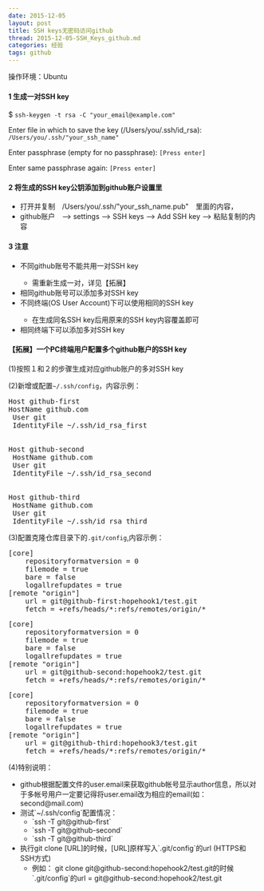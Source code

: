 ```yaml
---
date: 2015-12-05
layout: post
title: SSH keys无密码访问github
thread: 2015-12-05-SSH_Keys_github.md
categories: 经验
tags: github
---
```



操作环境：Ubuntu

#### 1 生成一对SSH key

$ `ssh-keygen -t rsa -C "your_email@example.com"`

Enter file in which to save the key (/Users/you/.ssh/id_rsa): `/Users/you/.ssh/"your_ssh_name"`

Enter passphrase (empty for no passphrase): `[Press enter]`

Enter same passphrase again: `[Press enter]`




#### 2 将生成的SSH key公钥添加到github账户设置里
- 打开并复制　/Users/you/.ssh/"your_ssh_name.pub"　里面的内容，
- github账户　——> settings ——> SSH keys  ——>  Add SSH key  ——>  粘贴复制的内容



#### 3 注意
<ul>
    <li>不同github账号不能共用一对SSH key</li>
    <ul><li>需重新生成一对，详见【拓展】</li></ul>
    <li>相同github账号可以添加多对SSH key</li>
    <li>不同终端(OS User Account)下可以使用相同的SSH key </li>
    <ul><li>在生成同名SSH key后用原来的SSH key内容覆盖即可</li></ul>
    <li>相同终端下可以添加多对SSH key</li>
</ul>


#### 【拓展】一个PC终端用户配置多个github账户的SSH key


(1)按照１和２的步骤生成对应github账户的多对SSH key


(2)新增或配置`~/.ssh/config`，内容示例：
<pre>
Host github-first
HostName github.com
 User git
 IdentityFile ~/.ssh/id_rsa_first


Host github-second
 HostName github.com
 User git
 IdentityFile ~/.ssh/id_rsa_second


Host github-third
 HostName github.com
 User git
 IdentityFile ~/.ssh/id_rsa_third
</pre>


(3)配置克隆仓库目录下的`.git/config`,内容示例：
<pre>
[core]
	repositoryformatversion = 0
	filemode = true
	bare = false
	logallrefupdates = true
[remote "origin"]
	url = git@github-first:hopehook1/test.git
	fetch = +refs/heads/*:refs/remotes/origin/*
</pre>

<pre>
[core]
	repositoryformatversion = 0
	filemode = true
	bare = false
	logallrefupdates = true
[remote "origin"]
	url = git@github-second:hopehook2/test.git
	fetch = +refs/heads/*:refs/remotes/origin/*
</pre>

<pre>
[core]
	repositoryformatversion = 0
	filemode = true
	bare = false
	logallrefupdates = true
[remote "origin"]
	url = git@github-third:hopehook3/test.git
	fetch = +refs/heads/*:refs/remotes/origin/*
</pre>


(4)特别说明：
<ul>
	<li>
	github根据配置文件的user.email来获取github帐号显示author信息，所以对于多帐号用户一定要记得将user.email改为相应的email(如：second@mail.com)
	</li>
	<li>
	测试`~/.ssh/config`配置情况：
		<ul>
			<li>`ssh -T git@github-first`</li>
			<li>`ssh -T git@github-second`</li>
			<li>`ssh -T git@github-third`</li>
		</ul>
	</li>
	<li>执行git clone [URL]的时候，[URL]原样写入`.git/config`的url (HTTPS和SSH方式)
		<ul>
			<li>
			例如：
			git clone git@github-second:hopehook2/test.git的时候`.git/config`的url = git@github-second:hopehook2/test.git
			</li>
		</ul>
	</li>
</ul>


